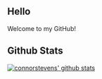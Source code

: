 ## Hello
Welcome to my GitHub!

## Github Stats
[![connorstevens' github stats](https://github-readme-stats.vercel.app/api?username=cnrstvns&show_icons=true&hide_title=true&&count_private=true&bg_color=0C0B11&text_color=C9D1D9&icon_color=91D1FF&title_color=FF66E8&hide_border=true)](https://github.com/anuraghazra/github-readme-stats)
